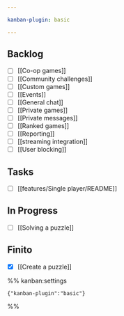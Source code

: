 ```yaml
---

kanban-plugin: basic

---
```


## Backlog

- [ ] [[Co-op games]]
- [ ] [[Community challenges]]
- [ ] [[Custom games]]
- [ ] [[Events]]
- [ ] [[General chat]]
- [ ] [[Private games]]
- [ ] [[Private messages]]
- [ ] [[Ranked games]]
- [ ] [[Reporting]]
- [ ] [[streaming integration]]
- [ ] [[User blocking]]

## Tasks

- [ ] [[features/Single player/README]]

## In Progress

- [ ] [[Solving a puzzle]]

## Finito

- [x] [[Create a puzzle]]

%% kanban:settings

```
{"kanban-plugin":"basic"}
```

%%
